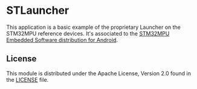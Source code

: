 # STLauncher #

This application is a basic example of the proprietary Launcher on the STM32MPU reference devices.
It's associated to the [STM32MPU Embedded Software distribution for Android](https://wiki.st.com/stm32mpu/wiki/Category:STM32MPU_Embedded_Software_distribution_for_Android).

## License ##

This module is distributed under the Apache License, Version 2.0 found in the [LICENSE](./LICENSE) file.
